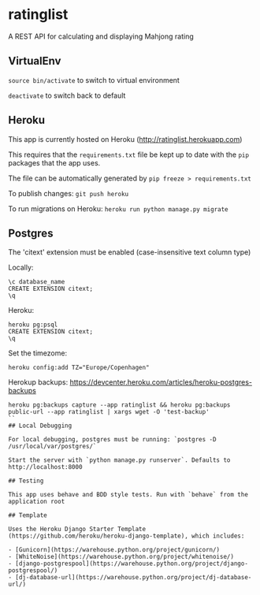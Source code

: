 # ratinglist
A REST API for calculating and displaying Mahjong rating

## VirtualEnv
`source bin/activate` to switch to virtual environment

`deactivate` to switch back to default

## Heroku
This app is currently hosted on Heroku (http://ratinglist.herokuapp.com)

This requires that the `requirements.txt` file be kept up to date with the `pip` packages that the app uses.

The file can be automatically generated by `pip freeze > requirements.txt`

To publish changes: `git push heroku`

To run migrations on Heroku: `heroku run python manage.py migrate`

## Postgres

The 'citext' extension must be enabled (case-insensitive text column type)

Locally:
```
\c database_name
CREATE EXTENSION citext;
\q
```

Heroku:
```
heroku pg:psql
CREATE EXTENSION citext;
\q
```

Set the timezome:
```
heroku config:add TZ="Europe/Copenhagen"
```

Herokup backups:
https://devcenter.heroku.com/articles/heroku-postgres-backups
```
heroku pg:backups capture --app ratinglist && heroku pg:backups public-url --app ratinglist | xargs wget -O 'test-backup'
``
## Local Debugging

For local debugging, postgres must be running: `postgres -D /usr/local/var/postgres/`

Start the server with `python manage.py runserver`. Defaults to http://localhost:8000

## Testing

This app uses behave and BDD style tests. Run with `behave` from the application root

## Template

Uses the Heroku Django Starter Template (https://github.com/heroku/heroku-django-template), which includes:

- [Gunicorn](https://warehouse.python.org/project/gunicorn/)
- [WhiteNoise](https://warehouse.python.org/project/whitenoise/)
- [django-postgrespool](https://warehouse.python.org/project/django-postgrespool/)
- [dj-database-url](https://warehouse.python.org/project/dj-database-url/)
